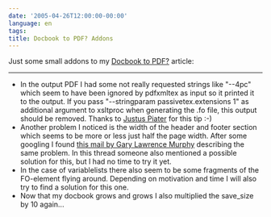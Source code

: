 ```yaml
---
date: '2005-04-26T12:00:00-00:00'
language: en
tags:
title: Docbook to PDF? Addons
---
```



Just some small addons to my <a href="http://weblog.zerokspot.com/posts/330/">Docbook to PDF?</a> article:

-------------------------------

<ul>

<li>In the output PDF I had some not really requested strings like "--4pc" which seem to have been ignored by pdfxmltex as input so it printed it to the output. If you pass "--stringparam passivetex.extensions 1" as additional argument to xsltproc when generating the .fo file, this output should be removed. Thanks to <a href="http://lists.oasis-open.org/archives/docbook-apps/200309/msg00199.html">Justus Piater</a> for this tip :-)</li>

<li>Another problem I noticed is the width of the header and footer section which seems to be more or less just half the page width. After some googling I found <a href="http://lists.oasis-open.org/archives/docbook-apps/200302/msg00338.html">this mail by Gary Lawrence Murphy</a> describing the same problem. In this thread someone also mentioned a possible solution for this, but I had no time to try it yet.</li>

<li>In the case of variablelists there also seem to be some fragments of the FO-element flying around. Depending on motivation and time I will also try to find a solution for this one.</li>

<li>Now that my docbook grows and grows I also multiplied the save_size by 10 again...</li>

</ul>